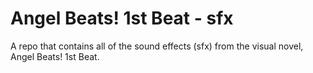# Angel Beats! 1st Beat - sfx

A repo that contains all of the sound effects (sfx) from the visual novel, Angel Beats! 1st Beat.

